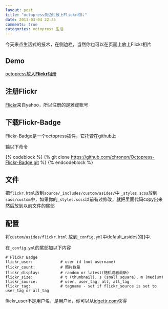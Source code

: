 ```yaml
---
layout: post
title: "octopress侧边栏放上Flickr相片"
date: 2013-03-04 22:35
comments: true
categories: octopress 生活
---
```


今天来点生活式的技术，在侧边栏，当然你也可以在页面上放上Flickr相片

## Demo

[octopress放入**Flickr**相册](http://boia.github.com/blog/archives/)

<!-- more -->

## 注册Flickr


[Flickr](http://www.flickr.com/)来自yahoo，所以注册的是雅虎账号


## 下载Flickr-Badge

Flickr-Badge是一个octopress插件，它托管在github上

输以下命令

{% codeblock %}
  &#123;% git clone https://github.com/chronon/Octopress-Flickr-Badge.git %}
{% endcodeblock %}


## 文件

 把`flickr.html`放到`source/_includes/custom/asides/`中 
`_styles.scss`放到 `sass/custom`中，如果你的`_styles.scss`以前有过修改，就把里面代码copy出来然后放到以前文件的尾部


## 配置

将`custom/asides/flickr.html` 放到`_config.yml`中default_asides的[]中.

在`_config.yml`的尾部加以下内容

```
# Flickr Badge
flickr_user:            # user id (not username)
flickr_count:           # 照片数量
flickr_display:         # random or latest(随机或者最新)
flickr_size:            # t (thumbnail), s (small square), m (medium)
flickr_source:          # user, user_tag, all, all_tag
flickr_tag:             # tagname - set if flickr_source is set to user_tag or all_tag
```

flickr_user不是用户名，是用户id，你可以从[idgettr.com](http://idgettr.com/)获得